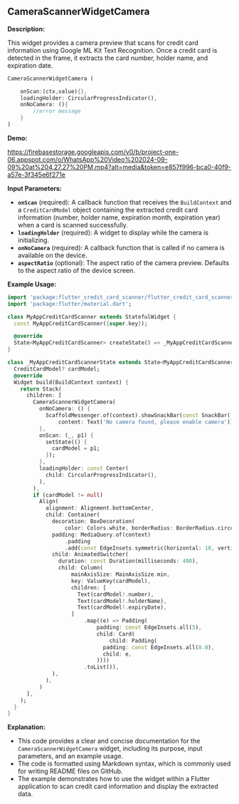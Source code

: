 ## CameraScannerWidgetCamera

**Description:**

This widget provides a camera preview that scans for credit card information using Google ML Kit Text Recognition. Once a credit card is detected in the frame, it extracts the card number, holder name, and expiration date. 

```dart
CameraScannerWidgetCamera (

    onScan:(ctx,value){},
    loadingHolder: CircularProgressIndicator(),
    onNoCamera: (){
        //error message
    }
)
```

**Demo:**

https://firebasestorage.googleapis.com/v0/b/project-one-06.appspot.com/o/WhatsApp%20Video%202024-09-09%20at%204.27.27%20PM.mp4?alt=media&token=e857f996-bca0-40f9-a57e-3f345e6f271e


**Input Parameters:**

* **`onScan`** (required): A callback function that receives the `BuildContext` and a `CreditCardModel` object containing the extracted credit card information (number, holder name, expiration month, expiration year)  when a card is scanned successfully. 
* **`loadingHolder`** (required): A widget to display while the camera is initializing. 
* **`onNoCamera`** (required): A callback function that is called if no camera is available on the device.
* **`aspectRatio`** (optional): The aspect ratio of the camera preview. Defaults to the aspect ratio of the device screen.

**Example Usage:**

```dart
import 'package:flutter_credit_card_scanner/flutter_credit_card_scanner.dart';
import 'package:flutter/material.dart';

class MyAppCreditCardScanner extends StatefulWidget {
  const MyAppCreditCardScanner({super.key});

  @override
  State<MyAppCreditCardScanner> createState() => _MyAppCreditCardScannerState();
}

class _MyAppCreditCardScannerState extends State<MyAppCreditCardScanner> {
  CreditCardModel? cardModel;
  @override
  Widget build(BuildContext context) {
    return Stack(
      children: [
        CameraScannerWidgetCamera(
          onNoCamera: () {
            ScaffoldMessenger.of(context).showSnackBar(const SnackBar(
                content: Text('No camera found, please enable camera')));
          },
          onScan: (_, p1) {
            setState(() {
              cardModel = p1;
            });
          },
          loadingHolder: const Center(
            child: CircularProgressIndicator(),
          ),
        ),
        if (cardModel != null)
          Align(
            alignment: Alignment.bottomCenter,
            child: Container(
              decoration: BoxDecoration(
                  color: Colors.white, borderRadius: BorderRadius.circular(10)),
              padding: MediaQuery.of(context)
                  .padding
                  .add(const EdgeInsets.symmetric(horizontal: 10, vertical: 5)),
              child: AnimatedSwitcher(
                duration: const Duration(milliseconds: 400),
                child: Column(
                    mainAxisSize: MainAxisSize.min,
                    key: ValueKey(cardModel),
                    children: [
                      Text(cardModel!.number),
                      Text(cardModel!.holderName),
                      Text(cardModel!.expiryDate),
                    ]
                        .map((e) => Padding(
                            padding: const EdgeInsets.all(5),
                            child: Card(
                                child: Padding(
                              padding: const EdgeInsets.all(8.0),
                              child: e,
                            ))))
                        .toList()),
              ),
            ),
          )
      ],
    );
  }
}
```
**Explanation:**

* This code provides a clear and concise documentation for the `CameraScannerWidgetCamera` widget, including its purpose, input parameters, and an example usage.
* The code is formatted using Markdown syntax, which is commonly used for writing README files on GitHub.
* The example demonstrates how to use the widget within a Flutter application to scan credit card information and display the extracted data.


